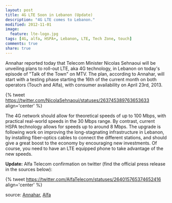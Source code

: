 ```yaml
---
layout: post
title: 4G LTE Soon in Lebanon (Update)
description: "4G LTE comes to Lebanon."
modified: 2012-11-01
image:
  feature: lte-logo.jpg
tags: [4G, alfa, HSPA+, Lebanon, LTE, Tech Zone, touch]
comments: true
share: true
---
```


Annahar reported today that Telecom Minister Nicolas Sehnaoui will be unveiling plans to roll-out LTE, aka 4G technology, in Lebanon on today's episode of "Talk of the Town" on MTV. The plan, according to Annahar, will start with a testing phase starting the 16th of the current month on both operators (Touch and Alfa), with consumer availability on April 23rd, 2013.


{% tweet https://twitter.com/NicolaSehnaoui/statuses/263745389763653633 align='center' %}


The 4G network should allow for theoretical speeds of up to 100 Mbps, with practical real-world speeds in the 30 Mbps range. By contrast, current HSPA technology allows for speeds up to around 8 Mbps. The upgrade is following work on improving the long-stagnating infrastructure in Lebanon, by installing fiber-optics cables to connect the different stations, and should give a great boost to the economy by encouraging new investments. Of course, you need to have an LTE equipped phone to take advantage of the new speeds.


**Update:** Alfa Telecom confirmation on twitter (find the official press release in the sources below):


{% tweet https://twitter.com/AlfaTelecom/statuses/264015765374652416 align='center' %}


source: [Annahar][1], [Alfa][2]

[1]: http://annahar.com/article.php?t=eco&p=2&d=24895
[2]: https://www.alfa.com.lb/press/default.aspx?rand=1082924572